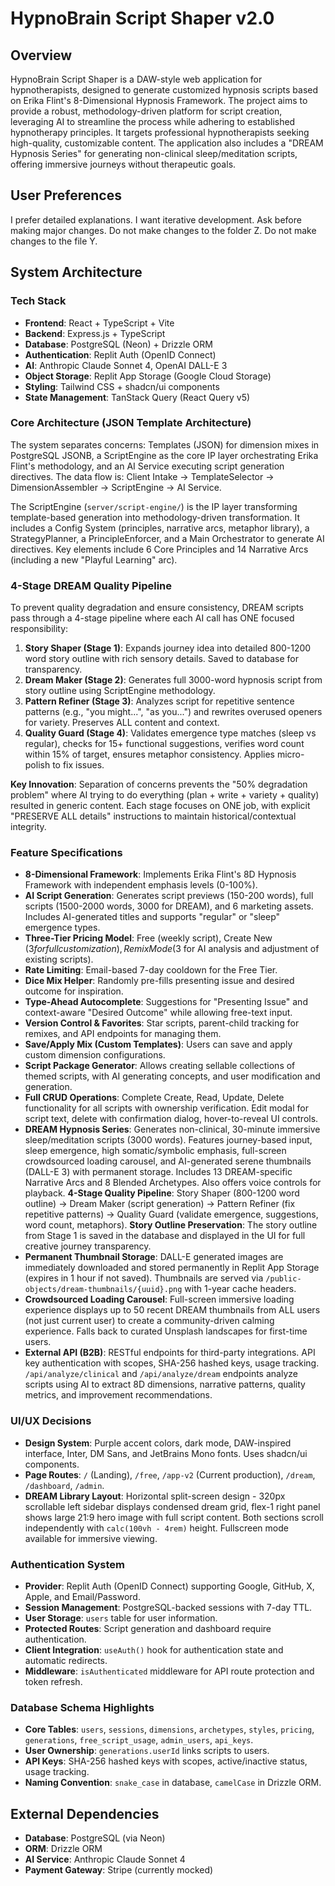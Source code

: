 # HypnoBrain Script Shaper v2.0

## Overview
HypnoBrain Script Shaper is a DAW-style web application for hypnotherapists, designed to generate customized hypnosis scripts based on Erika Flint's 8-Dimensional Hypnosis Framework. The project aims to provide a robust, methodology-driven platform for script creation, leveraging AI to streamline the process while adhering to established hypnotherapy principles. It targets professional hypnotherapists seeking high-quality, customizable content. The application also includes a "DREAM Hypnosis Series" for generating non-clinical sleep/meditation scripts, offering immersive journeys without therapeutic goals.

## User Preferences
I prefer detailed explanations.
I want iterative development.
Ask before making major changes.
Do not make changes to the folder Z.
Do not make changes to the file Y.

## System Architecture

### Tech Stack
-   **Frontend**: React + TypeScript + Vite
-   **Backend**: Express.js + TypeScript
-   **Database**: PostgreSQL (Neon) + Drizzle ORM
-   **Authentication**: Replit Auth (OpenID Connect)
-   **AI**: Anthropic Claude Sonnet 4, OpenAI DALL-E 3
-   **Object Storage**: Replit App Storage (Google Cloud Storage)
-   **Styling**: Tailwind CSS + shadcn/ui components
-   **State Management**: TanStack Query (React Query v5)

### Core Architecture (JSON Template Architecture)
The system separates concerns: Templates (JSON) for dimension mixes in PostgreSQL JSONB, a ScriptEngine as the core IP layer orchestrating Erika Flint's methodology, and an AI Service executing script generation directives. The data flow is: Client Intake → TemplateSelector → DimensionAssembler → ScriptEngine → AI Service.

The ScriptEngine (`server/script-engine/`) is the IP layer transforming template-based generation into methodology-driven transformation. It includes a Config System (principles, narrative arcs, metaphor library), a StrategyPlanner, a PrincipleEnforcer, and a Main Orchestrator to generate AI directives. Key elements include 6 Core Principles and 14 Narrative Arcs (including a new "Playful Learning" arc).

### 4-Stage DREAM Quality Pipeline
To prevent quality degradation and ensure consistency, DREAM scripts pass through a 4-stage pipeline where each AI call has ONE focused responsibility:

1. **Story Shaper (Stage 1)**: Expands journey idea into detailed 800-1200 word story outline with rich sensory details. Saved to database for transparency.
2. **Dream Maker (Stage 2)**: Generates full 3000-word hypnosis script from story outline using ScriptEngine methodology.
3. **Pattern Refiner (Stage 3)**: Analyzes script for repetitive sentence patterns (e.g., "you might...", "as you...") and rewrites overused openers for variety. Preserves ALL content and context.
4. **Quality Guard (Stage 4)**: Validates emergence type matches (sleep vs regular), checks for 15+ functional suggestions, verifies word count within 15% of target, ensures metaphor consistency. Applies micro-polish to fix issues.

**Key Innovation**: Separation of concerns prevents the "50% degradation problem" where AI trying to do everything (plan + write + variety + quality) resulted in generic content. Each stage focuses on ONE job, with explicit "PRESERVE ALL details" instructions to maintain historical/contextual integrity.

### Feature Specifications
-   **8-Dimensional Framework**: Implements Erika Flint's 8D Hypnosis Framework with independent emphasis levels (0-100%).
-   **AI Script Generation**: Generates script previews (150-200 words), full scripts (1500-2000 words, 3000 for DREAM), and 6 marketing assets. Includes AI-generated titles and supports "regular" or "sleep" emergence types.
-   **Three-Tier Pricing Model**: Free (weekly script), Create New ($3 for full customization), Remix Mode ($3 for AI analysis and adjustment of existing scripts).
-   **Rate Limiting**: Email-based 7-day cooldown for the Free Tier.
-   **Dice Mix Helper**: Randomly pre-fills presenting issue and desired outcome for inspiration.
-   **Type-Ahead Autocomplete**: Suggestions for "Presenting Issue" and context-aware "Desired Outcome" while allowing free-text input.
-   **Version Control & Favorites**: Star scripts, parent-child tracking for remixes, and API endpoints for managing them.
-   **Save/Apply Mix (Custom Templates)**: Users can save and apply custom dimension configurations.
-   **Script Package Generator**: Allows creating sellable collections of themed scripts, with AI generating concepts, and user modification and generation.
-   **Full CRUD Operations**: Complete Create, Read, Update, Delete functionality for all scripts with ownership verification. Edit modal for script text, delete with confirmation dialog, hover-to-reveal UI controls.
-   **DREAM Hypnosis Series**: Generates non-clinical, 30-minute immersive sleep/meditation scripts (3000 words). Features journey-based input, sleep emergence, high somatic/symbolic emphasis, full-screen crowdsourced loading carousel, and AI-generated serene thumbnails (DALL-E 3) with permanent storage. Includes 13 DREAM-specific Narrative Arcs and 8 Blended Archetypes. Also offers voice controls for playback. **4-Stage Quality Pipeline**: Story Shaper (800-1200 word outline) → Dream Maker (script generation) → Pattern Refiner (fix repetitive patterns) → Quality Guard (validate emergence, suggestions, word count, metaphors). **Story Outline Preservation**: The story outline from Stage 1 is saved in the database and displayed in the UI for full creative journey transparency.
-   **Permanent Thumbnail Storage**: DALL-E generated images are immediately downloaded and stored permanently in Replit App Storage (expires in 1 hour if not saved). Thumbnails are served via `/public-objects/dream-thumbnails/{uuid}.png` with 1-year cache headers.
-   **Crowdsourced Loading Carousel**: Full-screen immersive loading experience displays up to 50 recent DREAM thumbnails from ALL users (not just current user) to create a community-driven calming experience. Falls back to curated Unsplash landscapes for first-time users.
-   **External API (B2B)**: RESTful endpoints for third-party integrations. API key authentication with scopes, SHA-256 hashed keys, usage tracking. `/api/analyze/clinical` and `/api/analyze/dream` endpoints analyze scripts using AI to extract 8D dimensions, narrative patterns, quality metrics, and improvement recommendations.

### UI/UX Decisions
-   **Design System**: Purple accent colors, dark mode, DAW-inspired interface, Inter, DM Sans, and JetBrains Mono fonts. Uses shadcn/ui components.
-   **Page Routes**: `/` (Landing), `/free`, `/app-v2` (Current production), `/dream`, `/dashboard`, `/admin`.
-   **DREAM Library Layout**: Horizontal split-screen design - 320px scrollable left sidebar displays condensed dream grid, flex-1 right panel shows large 21:9 hero image with full script content. Both sections scroll independently with `calc(100vh - 4rem)` height. Fullscreen mode available for immersive viewing.

### Authentication System
-   **Provider**: Replit Auth (OpenID Connect) supporting Google, GitHub, X, Apple, and Email/Password.
-   **Session Management**: PostgreSQL-backed sessions with 7-day TTL.
-   **User Storage**: `users` table for user information.
-   **Protected Routes**: Script generation and dashboard require authentication.
-   **Client Integration**: `useAuth()` hook for authentication state and automatic redirects.
-   **Middleware**: `isAuthenticated` middleware for API route protection and token refresh.

### Database Schema Highlights
-   **Core Tables**: `users`, `sessions`, `dimensions`, `archetypes`, `styles`, `pricing`, `generations`, `free_script_usage`, `admin_users`, `api_keys`.
-   **User Ownership**: `generations.userId` links scripts to users.
-   **API Keys**: SHA-256 hashed keys with scopes, active/inactive status, usage tracking.
-   **Naming Convention**: `snake_case` in database, `camelCase` in Drizzle ORM.

## External Dependencies
-   **Database**: PostgreSQL (via Neon)
-   **ORM**: Drizzle ORM
-   **AI Service**: Anthropic Claude Sonnet 4
-   **Payment Gateway**: Stripe (currently mocked)